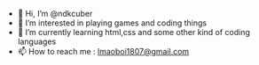 - 👋 Hi, I’m @ndkcuber
- 👀 I’m interested in playing games and coding things
- 🌱 I’m currently learning html,css and some other kind of coding languages
- 📫 How to reach me : lmaoboi1807@gmail.com

<!---
ndkcuber/ndkcuber is a ✨ special ✨ repository because its `README.md` (this file) appears on your GitHub profile.
You can click the Preview link to take a look at your changes.
--->
